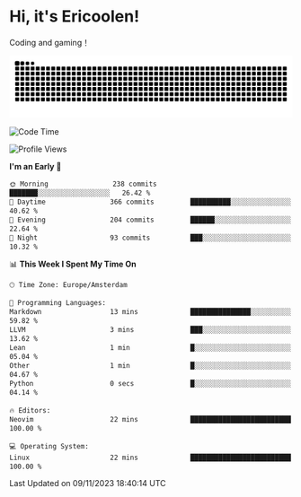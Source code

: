 # Hi, it's Ericoolen!
Coding and gaming！

<picture>
  <source media="(prefers-color-scheme: dark)" srcset="https://raw.githubusercontent.com/Eric-Song-Nop/Eric-Song-Nop/output/github-contribution-grid-snake-dark.svg">
  <source media="(prefers-color-scheme: light)" srcset="https://raw.githubusercontent.com/Eric-Song-Nop/Eric-Song-Nop/output/github-contribution-grid-snake.svg">
  <img alt="github contribution grid snake animation" src="https://raw.githubusercontent.com/Eric-Song-Nop/Eric-Song-Nop/output/github-contribution-grid-snake.svg">
</picture>

<!--START_SECTION:waka-->
![Code Time](http://img.shields.io/badge/Code%20Time-1%2C082%20hrs%209%20mins-blue)

![Profile Views](http://img.shields.io/badge/Profile%20Views-0-blue)

**I'm an Early 🐤** 

```text
🌞 Morning                238 commits         ███████░░░░░░░░░░░░░░░░░░   26.42 % 
🌆 Daytime                366 commits         ██████████░░░░░░░░░░░░░░░   40.62 % 
🌃 Evening                204 commits         ██████░░░░░░░░░░░░░░░░░░░   22.64 % 
🌙 Night                  93 commits          ███░░░░░░░░░░░░░░░░░░░░░░   10.32 % 
```


📊 **This Week I Spent My Time On** 

```text
🕑︎ Time Zone: Europe/Amsterdam

💬 Programming Languages: 
Markdown                 13 mins             ███████████████░░░░░░░░░░   59.82 % 
LLVM                     3 mins              ███░░░░░░░░░░░░░░░░░░░░░░   13.62 % 
Lean                     1 min               █░░░░░░░░░░░░░░░░░░░░░░░░   05.04 % 
Other                    1 min               █░░░░░░░░░░░░░░░░░░░░░░░░   04.67 % 
Python                   0 secs              █░░░░░░░░░░░░░░░░░░░░░░░░   04.14 % 

🔥 Editors: 
Neovim                   22 mins             █████████████████████████   100.00 % 

💻 Operating System: 
Linux                    22 mins             █████████████████████████   100.00 % 
```


 Last Updated on 09/11/2023 18:40:14 UTC
<!--END_SECTION:waka-->
